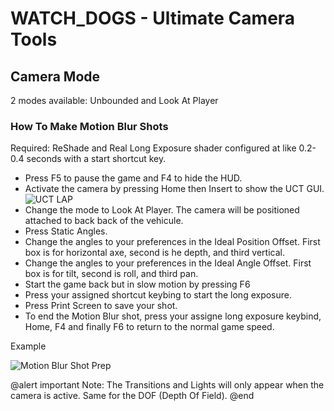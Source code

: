 # WATCH_DOGS - Ultimate Camera Tools 

## Camera Mode

2 modes available: Unbounded and Look At Player

### How To Make Motion Blur Shots

Required: ReShade and Real Long Exposure shader configured at like 0.2-0.4 seconds with a start shortcut key.

* Press F5 to pause the game and F4 to hide the HUD.
* Activate the camera by pressing Home then Insert to show the UCT GUI.
![UCT LAP](file:///c%3A/Users/Olivier/Desktop/Framed%20Tools/0.%20Guides/WatchDogs/UCT-01.png)
* Change the mode to Look At Player. The camera will be positioned attached to back back of the vehicule.
* Press Static Angles.
* Change the angles to your preferences in the Ideal Position Offset.
  First box is for horizontal axe, second is he depth, and third vertical.
* Change the angles to your preferences in the Ideal Angle Offset.
  First box is for tilt, second is roll, and third pan.
* Start the game back but in slow motion by pressing F6
* Press your assigned shortcut keybing to start the long exposure. 
* Press Print Screen to save your shot.
* To end the Motion Blur shot, press your assigne long exposure keybind, Home, F4 and finally F6 to return to the normal game speed. 

Example

![Motion Blur Shot Prep](file:///c%3A/Users/Olivier/Desktop/Framed%20Tools/0.%20Guides/WatchDogs/UCT-02.png)






@alert important
Note:
The Transitions and Lights will only appear when the camera is active.
Same for the DOF (Depth Of Field).
@end
